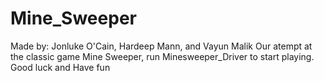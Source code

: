 # Mine_Sweeper
Made by: Jonluke O'Cain, Hardeep Mann, and Vayun Malik
Our atempt at the classic game Mine Sweeper, run Minesweeper_Driver to start playing. 
Good luck and Have fun
